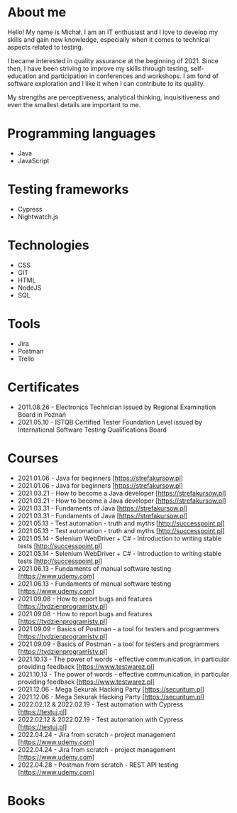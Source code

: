 # About me
Hello! My name is Michał. I am an IT enthusiast and I love to develop my skills and gain new knowledge, especially when it comes to technical aspects related to testing.

I became interested in quality assurance at the beginning of 2021. Since then, I have been striving to improve my skills through testing, self-education and participation in conferences and workshops. I am fond of software exploration and I like it when I can contribute to its quality.

My strengths are perceptiveness, analytical thinking, inquisitiveness and even the smallest details are important to me.

# Programming languages
* Java
* JavaScript

# Testing frameworks
* Cypress
* Nightwatch.js

# Technologies
* CSS
* GIT
* HTML
* NodeJS
* SQL

# Tools
* Jira
* Postman
* Trello

# Certificates
* 2011.08.26 - Electronics Technician issued by Regional Examination Board in Poznań
* 2021.05.10 - ISTQB Certified Tester Foundation Level issued by International Software Testing Qualifications Board

# Courses
* 2021.01.06 - Java for beginners [https://strefakursow.pl]
* 2021.01.06 - Java for beginners [https://strefakursow.pl]
* 2021.03.21 - How to become a Java developer [https://strefakursow.pl]
* 2021.03.21 - How to become a Java developer [https://strefakursow.pl]
* 2021.03.31 - Fundaments of Java [https://strefakursow.pl]
* 2021.03.31 - Fundaments of Java [https://strefakursow.pl]
* 2021.05.13 - Test automation - truth and myths [http://successpoint.pl]
* 2021.05.13 - Test automation - truth and myths [http://successpoint.pl]
* 2021.05.14 - Selenium WebDriver + C# - Introduction to writing stable tests [http://successpoint.pl]
* 2021.05.14 - Selenium WebDriver + C# - Introduction to writing stable tests [http://successpoint.pl]
* 2021.06.13 - Fundaments of manual software testing [https://www.udemy.com]
* 2021.06.13 - Fundaments of manual software testing [https://www.udemy.com]
* 2021.09.08 - How to report bugs and features [https://tydzienprogramisty.pl]
* 2021.09.08 - How to report bugs and features [https://tydzienprogramisty.pl]
* 2021.09.09 - Basics of Postman - a tool for testers and programmers [https://tydzienprogramisty.pl]
* 2021.09.09 - Basics of Postman - a tool for testers and programmers [https://tydzienprogramisty.pl]
* 2021.10.13 - The power of words - effective communication, in particular providing feedback [https://www.testwarez.pl]
* 2021.10.13 - The power of words - effective communication, in particular providing feedback [https://www.testwarez.pl]
* 2021.12.06 - Mega Sekurak Hacking Party [https://securitum.pl]
* 2021.12.06 - Mega Sekurak Hacking Party [https://securitum.pl]
* 2022.02.12 & 2022.02.19 - Test automation with Cypress [https://testuj.pl]
* 2022.02.12 & 2022.02.19 - Test automation with Cypress [https://testuj.pl]
* 2022.04.24 - Jira from scratch - project management [https://www.udemy.com]
* 2022.04.24 - Jira from scratch - project management [https://www.udemy.com]
* 2022.04.28 - Postman from scratch - REST API testing [https://www.udemy.com]

# Books
